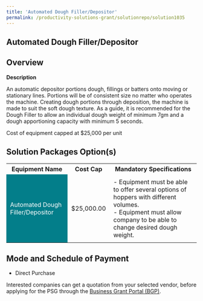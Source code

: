 ```yaml
---
title: 'Automated Dough Filler/Depositor'
permalink: /productivity-solutions-grant/solutionrepo/solution1035
---
```


## Automated Dough Filler/Depositor

## Overview

**Description**

An automatic depositor portions dough, fillings or batters onto moving or stationary lines. Portions will be of consistent size no matter who operates the machine.
Creating dough portions through deposition, the machine is made to suit the soft dough texture. 
As a guide, it is recommended for the Dough Filler to allow an individual dough weight of minimum 7gm and a dough apportioning capacity with minimum 5 seconds.

Cost of equipment capped at $25,000 per unit 

## Solution Packages Option(s)

<table>
<tr>
<th><b>Equipment Name</b></th>
<th><b>Cost Cap</b></th>
<th><b>Mandatory Specifications</b></th>
</tr>
<tr>
<td style='padding: 10px; background-color: #037E8A; color: #FFFFFF;'>Automated Dough Filler/Depositor</td>
<td style='padding: 10px;'>$25,000.00</td>
<td style='padding: 10px;'>- Equipment must be able to offer several options of hoppers with different volumes. <br>- Equipment must allow company to be able to change desired dough weight. <br></td>
</tr>
</table>

## Mode and Schedule of Payment

 - Direct Purchase

Interested companies can get a quotation from your selected vendor, before applying for the PSG through the <a href='https://www.businessgrants.gov.sg/' target='_blank' rel='noopener'>Business Grant Portal (BGP)</a>.

<script src="/jquery/resize-tables.js"></script>
